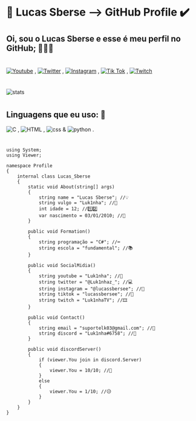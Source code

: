 # 🔰 Lucas Sberse --> GitHub Profile ✔️
## Oi, sou o Lucas Sberse e esse é meu perfil no GitHub; 👨🏼‍💻



#
[![Youtube](https://img.shields.io/badge/YouTube-FF0000?style=for-the-badge&logo=youtube&logoColor=whit)](https://www.youtube.com/channel/UCoLtHVlW_ETzMSZ0k8B8QLA) ,  [![Twitter](https://img.shields.io/badge/Twitter-1DA1F2?style=for-the-badge&logo=twitter&logoColor=white)](https://twitter.com/Luk1nhaz_) ,  [![Instagram]( 	https://img.shields.io/badge/Instagram-E4405F?style=for-the-badge&logo=instagram&logoColor=white)](https://www.instagram.com/lucassbersee/) , [![Tik Tok](https://img.shields.io/badge/TikTok-000000?style=for-the-badge&logo=tiktok&logoColor=white)](https://www.tiktok.com/@lucassbersee) , [![Twitch](https://img.shields.io/badge/Twitch-9146FF?style=for-the-badge&logo=twitch&logoColor=white)](https://www.twitch.tv/luk1nhatv)

#
![stats](https://github-readme-stats.vercel.app/api?username=lucassbersee&show_icons=true&theme=tokyonight)

#
## Linguagens que eu uso: 💭

![C](https://img.shields.io/badge/C%23-239120?style=for-the-badge&logo=c-sharp&logoColor=white)   , ![HTML]( 	https://img.shields.io/badge/HTML5-E34F26?style=for-the-badge&logo=html5&logoColor=white)   , ![css]( 	https://img.shields.io/badge/CSS3-1572B6?style=for-the-badge&logo=css3&logoColor=white) & ![python]( 	https://img.shields.io/badge/Python-3776AB?style=for-the-badge&logo=python&logoColor=white) .

#

    using System;
    using Viewer;

    namespace Profile 
    {
        internal class Lucas_Sberse
        {
            static void About(string[] args)
            {
                string name = "Lucas Sberse"; //💡 
                string vulgo = "Luk1nha"; //💚 
                int idade = 12; //1️⃣2️⃣
                var nascimento = 03/01/2010; //📀
            }

            public void Formation()
            {
                string programação = "C#"; //⌨️ 
                string escola = "fundamental"; //📚
            }

            public void SocialMidia()
            {
                string youtube = "Luk1nha"; //🎥
                string twitter = "@Luk1nhaz_"; //💻
                string instagram = "@lucassbersee"; //📸
                string tiktok = "lucassbersee"; //💽
                string twitch = "Luk1nhaTV"; //🎞
            }

            public void Contact()
            {
                string email = "suportelk03@gmail.com"; //📧
                string discord = "Luk1nha#6758"; //📱
            }

            public void discordServer()
            {
                if (viewer.You join in discord.Server)
                {
                    viewer.You = 10/10; //🥰
                }
                else
                {
                    viewer.You = 1/10; //😥
                }
            }
        }
    }


